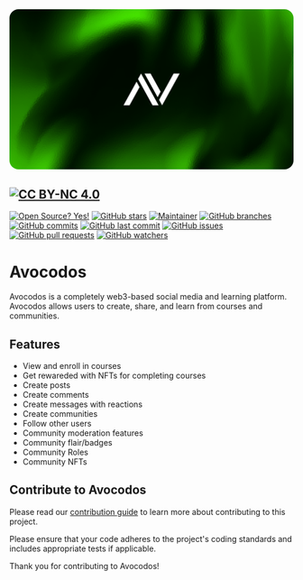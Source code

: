 <img src="https://raw.githubusercontent.com/HarjjotSinghh/avocodos-web/master/frontend/public/auth.webp" alt="Avocodos Logo" style="border-radius:16px;">

[![CC BY-NC 4.0][cc-by-nc-shield]][cc-by-nc]
---
[![Open Source? Yes!](https://badgen.net/badge/Open%20Source%20%3F/Yes%21/green?icon=github)](https://github.com/Naereen/badges/)
[![GitHub stars](https://badgen.net/github/stars/Avocodos/avocodos?color=green)](https://GitHub.com/HarjjotSinghh/avocodos-web/stargazers/)
[![Maintainer](https://badgen.net/badge/maintainer/Harjot%20Singh%20Rana/green)](https://harjot.pro)
[![GitHub branches](https://badgen.net/github/branches/HarjjotSinghh/avocodos-web?color=green)](https://github.com/HarjjotSinghh/avocodos-web)
[![GitHub commits](https://badgen.net/github/commits/HarjjotSinghh/avocodos-web?color=green)](https://github.com/HarjjotSinghh/avocodos-web/commits/main)
[![GitHub last commit](https://badgen.net/github/last-commit/HarjjotSinghh/avocodos-web?color=green)](https://github.com/HarjjotSinghh/avocodos-web/commits/main)
[![GitHub issues](https://badgen.net/github/issues/HarjjotSinghh/avocodos-web?color=green)](https://github.com/HarjjotSinghh/avocodos-web/issues)
[![GitHub pull requests](https://badgen.net/github/prs/HarjjotSinghh/avocodos-web?color=green)](https://github.com/HarjjotSinghh/avocodos-web/pulls)
[![GitHub watchers](https://badgen.net/github/watchers/HarjjotSinghh/avocodos-web?color=green)](https://GitHub.com/HarjjotSinghh/avocodos-web/watchers/)

[cc-by-nc]: LICENSE
[cc-by-nc-image]: https://licensebuttons.net/l/by-nc/4.0/88x31.png
[cc-by-nc-shield]: https://img.shields.io/badge/License-CC%20BY--NC%204.0-lightgrey.svg

# Avocodos
Avocodos is a completely web3-based social media and learning platform. Avocodos allows users to create, share, and learn from courses and communities.

## Features
- View and enroll in courses
- Get rewareded with NFTs for completing courses
- Create posts
- Create comments
- Create messages with reactions
- Create communities
- Follow other users
- Community moderation features
- Community flair/badges
- Community Roles
- Community NFTs

## Contribute to Avocodos

Please read our [contribution guide](https://github.com/avocodos/avocodos/blob/master/CONTRIBUTING.md) to learn more about contributing to this project.

Please ensure that your code adheres to the project's coding standards and includes appropriate tests if applicable.

Thank you for contributing to Avocodos!
